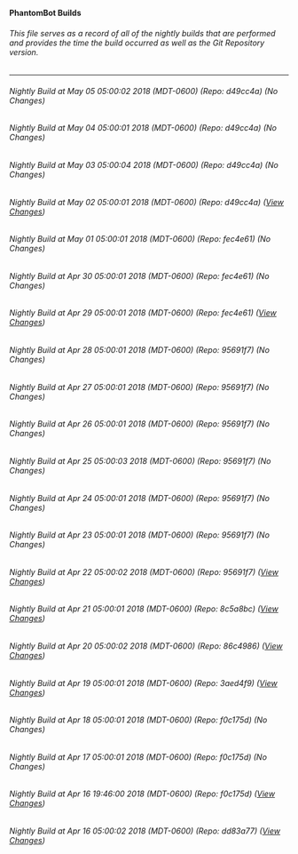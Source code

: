 **PhantomBot Builds**

###### This file serves as a record of all of the nightly builds that are performed and provides the time the build occurred as well as the Git Repository version.
-------------------------------------------------------------------------------------------------------------
###### Nightly Build at May 05 05:00:02 2018 (MDT-0600) (Repo: d49cc4a) (No Changes)
###### Nightly Build at May 04 05:00:01 2018 (MDT-0600) (Repo: d49cc4a) (No Changes)
###### Nightly Build at May 03 05:00:04 2018 (MDT-0600) (Repo: d49cc4a) (No Changes)
###### Nightly Build at May 02 05:00:01 2018 (MDT-0600) (Repo: d49cc4a) ([View Changes](https://github.com/PhantomBot/PhantomBot/compare/fec4e61...d49cc4a))
###### Nightly Build at May 01 05:00:01 2018 (MDT-0600) (Repo: fec4e61) (No Changes)
###### Nightly Build at Apr 30 05:00:01 2018 (MDT-0600) (Repo: fec4e61) (No Changes)
###### Nightly Build at Apr 29 05:00:01 2018 (MDT-0600) (Repo: fec4e61) ([View Changes](https://github.com/PhantomBot/PhantomBot/compare/95691f7...fec4e61))
###### Nightly Build at Apr 28 05:00:01 2018 (MDT-0600) (Repo: 95691f7) (No Changes)
###### Nightly Build at Apr 27 05:00:01 2018 (MDT-0600) (Repo: 95691f7) (No Changes)
###### Nightly Build at Apr 26 05:00:01 2018 (MDT-0600) (Repo: 95691f7) (No Changes)
###### Nightly Build at Apr 25 05:00:03 2018 (MDT-0600) (Repo: 95691f7) (No Changes)
###### Nightly Build at Apr 24 05:00:01 2018 (MDT-0600) (Repo: 95691f7) (No Changes)
###### Nightly Build at Apr 23 05:00:01 2018 (MDT-0600) (Repo: 95691f7) (No Changes)
###### Nightly Build at Apr 22 05:00:02 2018 (MDT-0600) (Repo: 95691f7) ([View Changes](https://github.com/PhantomBot/PhantomBot/compare/8c5a8bc...95691f7))
###### Nightly Build at Apr 21 05:00:01 2018 (MDT-0600) (Repo: 8c5a8bc) ([View Changes](https://github.com/PhantomBot/PhantomBot/compare/86c4986...8c5a8bc))
###### Nightly Build at Apr 20 05:00:02 2018 (MDT-0600) (Repo: 86c4986) ([View Changes](https://github.com/PhantomBot/PhantomBot/compare/3aed4f9...86c4986))
###### Nightly Build at Apr 19 05:00:01 2018 (MDT-0600) (Repo: 3aed4f9) ([View Changes](https://github.com/PhantomBot/PhantomBot/compare/f0c175d...3aed4f9))
###### Nightly Build at Apr 18 05:00:01 2018 (MDT-0600) (Repo: f0c175d) (No Changes)
###### Nightly Build at Apr 17 05:00:01 2018 (MDT-0600) (Repo: f0c175d) (No Changes)
###### Nightly Build at Apr 16 19:46:00 2018 (MDT-0600) (Repo: f0c175d) ([View Changes](https://github.com/PhantomBot/PhantomBot/compare/dd83a77...f0c175d))
###### Nightly Build at Apr 16 05:00:02 2018 (MDT-0600) (Repo: dd83a77) ([View Changes](https://github.com/PhantomBot/PhantomBot/compare/091fed7...dd83a77))
